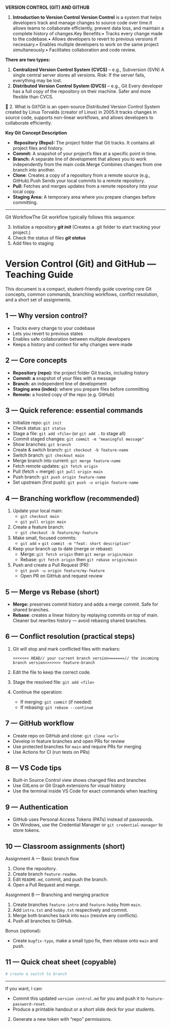 **VERSION CONTROL (GIT) AND GITHUB**

1.  **Introduction to Version Control Version Control** is a system that helps developers track and manage changes to source code over time.It allows teams to collaborate efficiently, prevent data loss, and maintain a complete history of changes.Key Benefits:• Tracks every change made to the codebase.• Allows developers to revert to previous versions if necessary.• Enables multiple developers to work on the same project simultaneously.• Facilitates collaboration and code review.

**There are two types:**

1.  **Centralized Version Control System (CVCS)** – e.g., Subversion (SVN) A single central server stores all versions. Risk: If the server fails, everything may be lost.
2.  **Distributed Version Control System (DVCS)** – e.g., Git Every developer has a full copy of the repository on their machine. Safer and more flexible than CVCS.

🔹 2. What is Git?Git is an open-source Distributed Version Control System created by Linus Torvalds (creator of Linux) in 2005.It tracks changes in source code, supports non-linear workflows, and allows developers to collaborate efficiently.

**Key Git** **Concept Description**

-    **Repository (Repo):** The project folder that Git tracks. It contains all project files and history. 
-   **Commit:** A snapshot of your project’s files at a specific point in time.
-   **Branch:** A separate line of development that allows you to work independently from the main code.Merge Combines changes from one branch into another.
-   **Clone**: Creates a copy of a repository from a remote source (e.g., GitHub).Push Sends your local commits to a remote repository.
-   **Pull:** Fetches and merges updates from a remote repository into your local copy. 
-   **Staging Area:** A temporary area where you prepare changes before committing.

---

Git WorkflowThe Git workflow typically follows this sequence:

3.  Initialize a repository ***git init*** (Creates a .git folder to start tracking your project.)
4.  Check the status of files ***git status***
5.  Add files to staging

# Version Control (Git) and GitHub — Teaching Guide

This document is a compact, student-friendly guide covering core Git concepts, common commands, branching workflows, conflict resolution, and a short set of assignments.

## 1 — Why version control?

-   Tracks every change to your codebase
-   Lets you revert to previous states
-   Enables safe collaboration between multiple developers
-   Keeps a history and context for why changes were made

## 2 — Core concepts

-   **Repository (repo):** the project folder Git tracks, including history
-   **Commit: a** snapshot of your files with a message
-   **Branch:** an independent line of development
-   **Staging area (index):** where you prepare files before committing
-   **Remote:** a hosted copy of the repo (e.g. GitHub)

## 3 — Quick reference: essential commands

-   Initialize repo: `git init`
-   Check status: `git status`
-   Stage a file: `git add <file>` (or `git add .` to stage all)
-   Commit staged changes: `git commit -m "meaningful message"`
-   Show branches: `git branch`
-   Create & switch branch: `git checkout -b feature-name`
-   Switch branch: `git checkout main`
-   Merge branch into current: `git merge feature-name`
-   Fetch remote updates: `git fetch origin`
-   Pull (fetch + merge): `git pull origin main`
-   Push branch: `git push origin feature-name`
-   Set upstream (first push): `git push -u origin feature-name`

## 4 — Branching workflow (recommended)

1.  Update your local main:
    -   `git checkout main`
    -   `git pull origin main`
2.  Create a feature branch:
    -   `git checkout -b feature/my-feature`
3.  Make small, focused commits:
    -   `git add` + `git commit -m "feat: short description"`
4.  Keep your branch up to date (merge or rebase):
    -   Merge: `git fetch origin` then `git merge origin/main`
    -   Rebase: `git fetch origin` then `git rebase origin/main`
5.  Push and create a Pull Request (PR):
    -   `git push -u origin feature/my-feature`
    -   Open PR on GitHub and request review

## 5 — Merge vs Rebase (short)

-   **Merge:** preserves commit history and adds a merge commit. Safe for shared branches.
-   **Rebase**: creates a linear history by replaying commits on top of main. Cleaner but rewrites history — avoid rebasing shared branches.

## 6 — Conflict resolution (practical steps)

1.  Git will stop and mark conflicted files with markers:
    
    ```
    <<<<<<< HEAD// your current branch version=======// the incoming branch version>>>>>>> feature-branch
    ```
    
2.  Edit the file to keep the correct code.
    
3.  Stage the resolved file: `git add <file>`
    
4.  Continue the operation:
    
    -   If merging: `git commit` (if needed)
    -   If rebasing: `git rebase --continue`

## 7 — GitHub workflow

-   Create repo on GitHub and clone: `git clone <url>`
-   Develop in feature branches and open PRs for review
-   Use protected branches for `main` and require PRs for merging
-   Use Actions for CI (run tests on PRs)

## 8 — VS Code tips

-   Built-in Source Control view shows changed files and branches
-   Use GitLens or Git Graph extensions for visual history
-   Use the terminal inside VS Code for exact commands when teaching

## 9 — Authentication

-   GitHub uses Personal Access Tokens (PATs) instead of passwords.
-   On Windows, use the Credential Manager or `git credential-manager` to store tokens.

## 10 — Classroom assignments (short)

Assignment A — Basic branch flow

1.  Clone the repository.
2.  Create branch `feature-readme`.
3.  Edit `README.md`, commit, and push the branch.
4.  Open a Pull Request and merge.

Assignment B — Branching and merging practice

1.  Create branches `feature-intro` and `feature-hobby` from `main`.
2.  Add `intro.txt` and `hobby.txt` respectively and commit.
3.  Merge both branches back into `main` (resolve any conflicts).
4.  Push all branches to GitHub.

Bonus (optional):

-   Create `bugfix-typo`, make a small typo fix, then rebase onto `main` and push.

## 11 — Quick cheat sheet (copyable)

```bash
# create & switch to branch
```

---

If you want, I can:

-   Commit this updated `version control.md` for you and push it to `feature-password-reset`.
-   Produce a printable handout or a short slide deck for your students.

2.  Generate a new token with “repo” permissions.